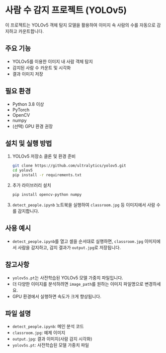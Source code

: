 # 사람 수 감지 프로젝트 (YOLOv5)

이 프로젝트는 YOLOv5 객체 탐지 모델을 활용하여 이미지 속 사람의 수를 자동으로 감지하고 카운트합니다.

## 주요 기능
- YOLOv5를 이용한 이미지 내 사람 객체 탐지
- 감지된 사람 수 카운트 및 시각화
- 결과 이미지 저장

## 필요 환경
- Python 3.8 이상
- PyTorch
- OpenCV
- numpy
- (선택) GPU 환경 권장

## 설치 및 실행 방법
1. YOLOv5 저장소 클론 및 환경 준비
    ```bash
    git clone https://github.com/ultralytics/yolov5.git
    cd yolov5
    pip install -r requirements.txt
    ```
2. 추가 라이브러리 설치
    ```bash
    pip install opencv-python numpy
    ```
3. `detect_people.ipynb` 노트북을 실행하여 `classroom.jpg` 등 이미지에서 사람 수를 감지합니다.

## 사용 예시
- `detect_people.ipynb`를 열고 셀을 순서대로 실행하면, `classroom.jpg` 이미지에서 사람을 감지하고, 감지 결과가 `output.jpg`로 저장됩니다.

## 참고사항
- `yolov5s.pt`는 사전학습된 YOLOv5 모델 가중치 파일입니다.
- 더 다양한 이미지를 분석하려면 `image_path`를 원하는 이미지 파일명으로 변경하세요.
- GPU 환경에서 실행하면 속도가 크게 향상됩니다.

## 파일 설명
- `detect_people.ipynb`: 메인 분석 코드
- `classroom.jpg`: 예제 이미지
- `output.jpg`: 결과 이미지(사람 감지 시각화)
- `yolov5s.pt`: 사전학습된 모델 가중치 파일 